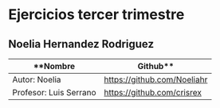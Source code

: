 # <h1> Ejercicios tercer trimestre
## <h2> Noelia Hernandez Rodriguez
	
**Nombre | Github**
------ | ------
Autor: Noelia | https://github.com/Noeliahr
Profesor: Luis Serrano |	https://github.com/crisrex
